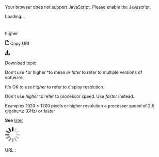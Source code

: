 Your browser does not support JavaScript. Please enable the Javascript.

Loading...

# 

higher

![Copy URL](higher_files/Copy.png)
Copy URL

![Download](higher_files/Download.png)

Download topic

Don't use *or higher *to mean *or later* to refer to multiple versions of software.

It's OK to use *higher* to refer to display resolution. 

Don't use *higher* to refer to processor speed. Use *faster* instead.

Examples
1920 × 1200 pixels or higher resolution
a processer speed of 2.5 gigahertz (GHz) or faster

**See** [later](https://worldready.cloudapp.net/Styleguide/Read?id=2700&topicid=32560)

![In progress](higher_files/activity-large.gif)

URL :
